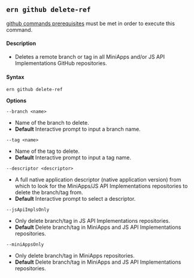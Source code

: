 ## `ern github delete-ref`

[github commands prerequisites] must be met in order to execute this command.

#### Description

- Deletes a remote branch or tag in all MiniApps and/or JS API Implementations GitHub repositories.

#### Syntax

`ern github delete-ref`

**Options**

`--branch <name>`

- Name of the branch to delete.
- **Default** Interactive prompt to input a branch name.

`--tag <name>`

- Name of the tag to delete.
- **Default** Interactive prompt to input a tag name.

`--descriptor <descriptor>`

- A full native application descriptor (native application version) from which to look for the MiniApps/JS API Implementations repositories to delete the branch/tag from.
- **Default** Interactive prompt to select a descriptor.

`--jsApiImplsOnly`

- Only delete branch/tag in JS API Implementations repositories.
- **Default** Delete branch/tag in MiniApps and JS API Implementations repositories.

`--miniAppsOnly`

- Only delete branch/tag in MiniApps repositories.
- **Default** Delete branch/tag in MiniApps and JS API Implementations repositories.

[github commands prerequisites]: ../github.md
